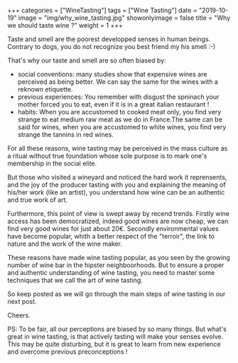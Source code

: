 +++
categories = ["WineTasting"]
tags = ["Wine Tasting"]
date = "2019-10-19"
image = "img/why_wine_tasting.jpg"
showonlyimage = false
title = "Why we should taste wine ?"
weight = 1
+++

Taste and smell are the poorest developped senses in human beings. Contrary to dogs, you do not recognize you best friend my his smell :-)

That's why our taste and smell are so often biased by:

- social conventions: many studies show that expensive wines are perceived as being better. We can say the same for the wines with a reknown etiquette.
- previous experiences: You remember with disgust the spninach your mother forced you to eat, even if it is in a great italian restaurant !
- habits: When you are accustomed to cooked meat only, you find very strange to eat medium raw meat as we do in France.The same can be said for wines, when you are accustomed to white wines, you find very strange the tannins in red wines.

For all these reasons, wine tasting may be perceived in the mass culture as a ritual without true foundation whose sole purpose is to mark one's membership in the social elite.

But those who visited a wineyard and noticed the hard work it reprensents, and the joy of the producer tasting with you and explaining the meaning of his/her work (like an artist), you understand how wine can be an authentic and true work of art.

Furthermore, this point of view is swept away by recend trends. Firstly wine access has been democratized, indeed good wines are now cheap, we can find very good wines for just about 20€. Secondly environmental values have become popular, whith a better respect of the "terroir", the link to nature and the work of the wine maker.

These reasons have made wine tasting popular, as you seen by the growing number of wine bar in the hipster neighboorhoods. But to ensure a proper and authentic understanding of wine tasting, you need to master some techniques that we call the art of wine tasting.

So keep posted as we will go through the main steps of wine tasting in our next post.

Cheers.

PS: To be fair, all our perceptions are biased by so many things. But what's great in wine tasting, is that actively tasting will make your senses evolve. This may be quite disturbing, but it is great to learn from new experience and overcome previous preconceptions !

